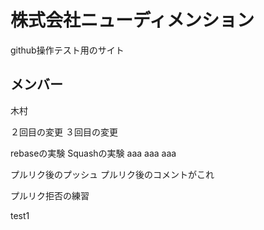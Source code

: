 # 株式会社ニューディメンション
github操作テスト用のサイト

## メンバー
木村

２回目の変更
３回目の変更

rebaseの実験
Squashの実験
aaa
aaa
aaa



プルリク後のプッシュ
プルリク後のコメントがこれ

プルリク拒否の練習

test1
